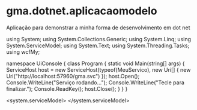 # gma.dotnet.aplicacaomodelo
Aplicação para demonstrar a minha forma de desenvolvimento em dot net

using System;
using System.Collections.Generic;
using System.Linq;
using System.ServiceModel;
using System.Text;
using System.Threading.Tasks;
using wcfMy;


namespace UiConsole
{
 class Program
 {
  static void Main(string[] args)
  {
    ServiceHost host = new ServiceHost(typeof(MeuServico), new Uri[] { new Uri("http://localhost:57960/gma.svc") });
    host.Open();
   Console.WriteLine("Serviço rodando...");
   Console.WriteLine("Tecle  para finalizar.");
   Console.ReadKey();
    host.Close();
  }
 }
}


<system.serviceModel>
    <behaviors>
      <serviceBehaviors>
        <behavior>
          <!-- To avoid disclosing metadata information, set the values below to false before deployment -->
          <serviceMetadata httpGetEnabled="true" httpsGetEnabled="true"/>
          <!-- To receive exception details in faults for debugging purposes, set the value below to true.  Set to false before deployment to avoid disclosing exception information -->
          <serviceDebug includeExceptionDetailInFaults="false"/>
        </behavior>
      </serviceBehaviors>
    </behaviors>
    <protocolMapping>
      <add binding="basicHttpsBinding" scheme="https" />
    </protocolMapping>
    <serviceHostingEnvironment aspNetCompatibilityEnabled="true" multipleSiteBindingsEnabled="true" />
  </system.serviceModel>

